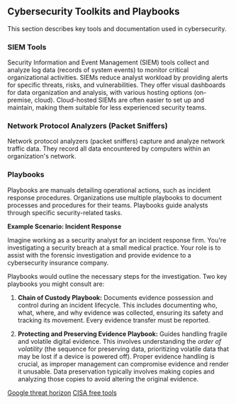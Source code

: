 ## Cybersecurity Toolkits and Playbooks

This section describes key tools and documentation used in cybersecurity.

### SIEM Tools

Security Information and Event Management (SIEM) tools collect and analyze log data (records of system events) to monitor critical organizational activities. SIEMs reduce analyst workload by providing alerts for specific threats, risks, and vulnerabilities.  They offer visual dashboards for data organization and analysis, with various hosting options (on-premise, cloud). Cloud-hosted SIEMs are often easier to set up and maintain, making them suitable for less experienced security teams.

### Network Protocol Analyzers (Packet Sniffers)

Network protocol analyzers (packet sniffers) capture and analyze network traffic data. They record all data encountered by computers within an organization's network.

### Playbooks

Playbooks are manuals detailing operational actions, such as incident response procedures. Organizations use multiple playbooks to document processes and procedures for their teams. Playbooks guide analysts through specific security-related tasks.

**Example Scenario: Incident Response**

Imagine working as a security analyst for an incident response firm. You're investigating a security breach at a small medical practice. Your role is to assist with the forensic investigation and provide evidence to a cybersecurity insurance company.

Playbooks would outline the necessary steps for the investigation. Two key playbooks you might consult are:

1.  **Chain of Custody Playbook:** Documents evidence possession and control during an incident lifecycle. This includes documenting who, what, where, and why evidence was collected, ensuring its safety and tracking its movement.  Every evidence transfer must be reported.

2.  **Protecting and Preserving Evidence Playbook:** Guides handling fragile and volatile digital evidence.  This involves understanding the *order of volatility* (the sequence for preserving data, prioritizing volatile data that may be lost if a device is powered off).  Proper evidence handling is crucial, as improper management can compromise evidence and render it unusable.  Data preservation typically involves making copies and analyzing those copies to avoid altering the original evidence.

[Google threat horizon](https://services.google.com/fh/files/blogs/gcat_threathorizons_full_sept2022.pdf)
[CISA free tools](https://www.cisa.gov/resources-tools/resources/free-cybersecurity-services-and-tools)
